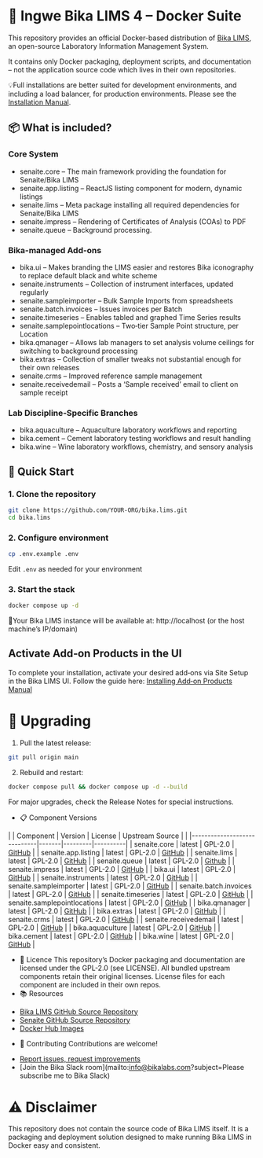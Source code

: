 # 🐳 Ingwe Bika LIMS 4 – Docker Suite

This repository provides an official Docker-based distribution of [Bika LIMS](https://www.bikalims.org), an open-source Laboratory Information Management System.  

It contains only Docker packaging, deployment scripts, and documentation – not the application source code which lives in their own repositories.

💡Full installations are better suited for development environments, and including a load balancer, for production environments.  Please see the [Installation Manual](https://github.com/bikalims/bika.documentation/blob/main/docs/BikaSenaiteServerIntroduction.md).

## 📦 What is included?

### Core System
- senaite.core – The main framework providing the foundation for Senaite/Bika LIMS
- senaite.app.listing – ReactJS listing component for modern, dynamic listings
- senaite.lims – Meta package installing all required dependencies for Senaite/Bika LIMS
- senaite.impress – Rendering of Certificates of Analysis (COAs) to PDF
- senaite.queue – Background processing.

### Bika-managed Add‑ons
- bika.ui – Makes branding the LIMS easier and restores Bika iconography to replace default black and white scheme
- senaite.instruments – Collection of instrument interfaces, updated regularly
- senaite.sampleimporter – Bulk Sample Imports from spreadsheets
- senaite.batch.invoices – Issues invoices per Batch
- senaite.timeseries – Enables tabled and graphed Time Series results
- senaite.samplepointlocations – Two‑tier Sample Point structure, per Location
- bika.qmanager – Allows lab managers to set analysis volume ceilings for switching to background processing
- bika.extras – Collection of smaller tweaks not substantial enough for their own releases
- senaite.crms – Improved reference sample management
- senaite.receivedemail – Posts a ‘Sample received’ email to client on sample receipt

### Lab Discipline‑Specific Branches
- bika.aquaculture – Aquaculture laboratory workflows and reporting
- bika.cement – Cement laboratory testing workflows and result handling
- bika.wine – Wine laboratory workflows, chemistry, and sensory analysis

## 🚀 Quick Start

### 1. Clone the repository
```bash
git clone https://github.com/YOUR-ORG/bika.lims.git
cd bika.lims
```

### 2. Configure environment

```bash
cp .env.example .env
```
Edit `.env` as needed for your environment

### 3. Start the stack
```bash
docker compose up -d
```
📍Your Bika LIMS instance will be available at: http://localhost (or the host machine’s IP/domain)
## Activate Add‑on Products in the UI
To complete your installation, activate your desired add‑ons via Site Setup in the Bika LIMS UI.  Follow the guide here: [Installing Add‑on Products Manual](http://Installing-Add-on-Products-Manual.md)

# 🔄 Upgrading

1. Pull the latest release:
```bash
git pull origin main
```

2. Rebuild and restart:
```bash
docker compose pull && docker compose up -d --build
```
For major upgrades, check the Release Notes for special instructions.
* 📋 Component Versions

| | Component | Version | License | Upstream Source |
| |-----------------------------|-------|---------|----------|
| senaite.core | latest | GPL-2.0 | [GitHub](https://github.com/senaite/senaite.core) |
| senaite.app.listing | latest | GPL-2.0 | [GitHub](https://github.com/senaite/senaite.app.listing) |
| senaite.lims | latest | GPL-2.0 | [GitHub](https://github.com/senaite/senaite.lims) |
| senaite.queue | latest | GPL-2.0 | [Github](https://github.com/senaite/senaite.queue) |
| senaite.impress | latest | GPL-2.0 | [GitHub](https://github.com/senaite/senaite.impress) |
| bika.ui | latest | GPL-2.0 | [GitHub](https://github.com/bikalabs/bika.ui) |
| senaite.instruments | latest | GPL-2.0 | [GitHub](https://github.com/senaite/senaite.instruments) |
| senaite.sampleimporter | latest | GPL-2.0 | [GitHub](https://github.com/senaite/senaite.sampleimporter) |
| senaite.batch.invoices | latest | GPL-2.0 | [GitHub](https://github.com/senaite/senaite.batch.invoices) |
| senaite.timeseries | latest | GPL-2.0 | [GitHub](https://github.com/senaite/senaite.timeseries) |
| senaite.samplepointlocations | latest | GPL-2.0 | [GitHub](https://github.com/senaite/senaite.samplepointlocations) |
| bika.qmanager | latest | GPL-2.0 | [GitHub](https://github.com/bikalabs/bika.qmanager) |
| bika.extras | latest | GPL-2.0 | [GitHub](https://github.com/bikalabs/bika.extras) |
| senaite.crms | latest | GPL-2.0 | [GitHub](https://github.com/bikalims/senaite.crms) |
| senaite.receivedemail | latest | GPL-2.0 | [GitHub](https://github.com/bikalims/senaite.receivedemail) |
| bika.aquaculture | latest | GPL-2.0 | [GitHub](https://github.com/bikalabs/bika.aquaculture) |
| bika.cement | latest | GPL-2.0 | [GitHub](https://github.com/bikalabs/bika.cement) |
| bika.wine | latest | GPL-2.0 | [GitHub](https://github.com/bikalabs/bika.wine) |
* 📜 Licence
This repository’s Docker packaging and documentation are licensed under the GPL-2.0 (see LICENSE).
All bundled upstream components retain their original licenses.
License files for each component are included in their own repos.
* 📚 Resources
- [Bika LIMS GitHub Source Repository](https://github.com/bikalims)
- [Senaite GitHub Source Repository](https://github.com/senaite)
- [Docker Hub Images](https://hub.docker.com/u/bikalims)
* 🤝 Contributing
Contributions are welcome!
- [Report issues, request improvements](https://bika.atlassian.net/jira/dashboards/10000)
- [Join the Bika Slack room](mailto:info@bikalabs.com?subject=Please subscribe me to Bika Slack)
# ⚠️ Disclaimer
This repository does not contain the source code of Bika LIMS itself.
It is a packaging and deployment solution designed to make running Bika LIMS in Docker easy and consistent.
